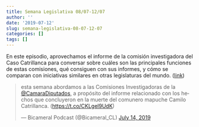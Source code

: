 ```yaml
---
title: Semana Legislativa 08/07-12/07
author: ''
date: '2019-07-12'
slug: semana-legislativa-08-07-12-07
categories: []
tags: []
---
```


En este episodio, aprovechamos el informe de la comisión investigadora del Caso Catrillanca para conversar sobre cuáles son las principales funciones de estas comisiones, qué consiguen con sus informes, y cómo se comparan con iniciativas similares en otras legislaturas del mundo. ([link](https://open.spotify.com/episode/1o6io2xciZ7kEKphoUGC6I?si=LvK7V1XGRf6nzHXqWc1dmg))

<blockquote class="twitter-tweet"><p lang="es" dir="ltr">esta semana abordamos a las Comisiones Investigadoras de la <a href="https://twitter.com/CamaraDiputados?ref_src=twsrc%5Etfw">@CamaraDiputados</a>, a propósito del informe relacionado con los hechos que concluyeron en la muerte del comunero mapuche Camilo Catrillanca. (<a href="https://t.co/CKLgel9UdK">https://t.co/CKLgel9UdK</a>)</p>&mdash; Bicameral Podcast (@Bicameral_CL) <a href="https://twitter.com/Bicameral_CL/status/1150390314122797056?ref_src=twsrc%5Etfw">July 14, 2019</a></blockquote> <script async src="https://platform.twitter.com/widgets.js" charset="utf-8"></script>